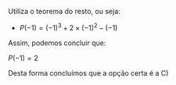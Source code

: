 Utiliza o teorema do resto, ou seja: 

 - $P(-1)= (-1)^{3}+2\times(-1)^{2}-(-1)$

Assim, podemos concluir que: 

 $P(-1) = 2$ 

 Desta forma concluímos que a opção certa é a C)
